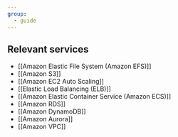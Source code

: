 ```yaml
---
group:
  - guide
---
```

## Relevant services
- [[Amazon Elastic File System (Amazon EFS)]]
- [[Amazon S3]]
- [[Amazon EC2 Auto Scaling]]
- [[Elastic Load Balancing (ELB)]]
- [[Amazon Elastic Container Service (Amazon ECS)]]
- [[Amazon RDS]]
- [[Amazon DynamoDB]]
- [[Amazon Aurora]]
- [[Amazon VPC]]
